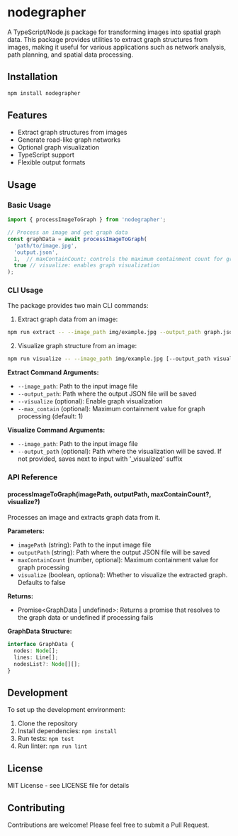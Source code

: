 # nodegrapher

A TypeScript/Node.js package for transforming images into spatial graph data. This package provides utilities to extract graph structures from images, making it useful for various applications such as network analysis, path planning, and spatial data processing.

## Installation

```bash
npm install nodegrapher
```

## Features

- Extract graph structures from images
- Generate road-like graph networks
- Optional graph visualization
- TypeScript support
- Flexible output formats

## Usage

### Basic Usage

```typescript
import { processImageToGraph } from 'nodegrapher';

// Process an image and get graph data
const graphData = await processImageToGraph(
  'path/to/image.jpg',
  'output.json',
  1,  // maxContainCount: controls the maximum containment count for graph processing
  true // visualize: enables graph visualization
);
```

### CLI Usage

The package provides two main CLI commands:

1. Extract graph data from an image:
```bash
npm run extract -- --image_path img/example.jpg --output_path graph.json [--visualize] [--max_contain <number>]
```

2. Visualize graph structure from an image:
```bash
npm run visualize -- --image_path img/example.jpg [--output_path visualization.jpg]
```

**Extract Command Arguments:**
- `--image_path`: Path to the input image file
- `--output_path`: Path where the output JSON file will be saved
- `--visualize` (optional): Enable graph visualization
- `--max_contain` (optional): Maximum containment value for graph processing (default: 1)

**Visualize Command Arguments:**
- `--image_path`: Path to the input image file
- `--output_path` (optional): Path where the visualization will be saved. If not provided, saves next to input with '_visualized' suffix

### API Reference

#### processImageToGraph(imagePath, outputPath, maxContainCount?, visualize?)

Processes an image and extracts graph data from it.

**Parameters:**
- `imagePath` (string): Path to the input image file
- `outputPath` (string): Path where the output JSON file will be saved
- `maxContainCount` (number, optional): Maximum containment value for graph processing
- `visualize` (boolean, optional): Whether to visualize the extracted graph. Defaults to false

**Returns:**
- Promise<GraphData | undefined>: Returns a promise that resolves to the graph data or undefined if processing fails

**GraphData Structure:**
```typescript
interface GraphData {
  nodes: Node[];
  lines: Line[];
  nodesList?: Node[][];
}
```

## Development

To set up the development environment:

1. Clone the repository
2. Install dependencies: `npm install`
3. Run tests: `npm test`
4. Run linter: `npm run lint`

## License

MIT License - see LICENSE file for details

## Contributing

Contributions are welcome! Please feel free to submit a Pull Request.